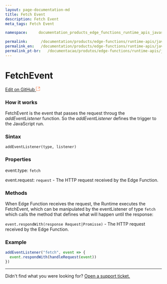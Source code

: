 ```yaml
---
layout: page-documentation-md
title: Fetch Event
description: Fetch Event
meta_tags: Fetch Event

namespace:     documentation_products_edge_functions_runtime_apis_javascript_fetch_event

permalink:      /documentation/products/edge-functions/runtime-apis/javascript/fetch-event/
permalink_en:   /documentation/products/edge-functions/runtime-apis/javascript/fetch-event/
permalink_pt-br:   /documentacao/produtos/edge-functions/runtime-apis/javascript/fetch-event/
---
```

# Fetch**Event**

[Edit on GitHub <svg width="14" height="14" xmlns="http://www.w3.org/2000/svg"><g fill="none" stroke="#F3652B"><path d="M4.81.71H.672v11.43H12.1V8.001" stroke-width=".8"/><path d="M6.87.786h5.155V5.94M6.31 6.5L12.026.786"/></g></svg>](https://github.com/aziontech/docs_en/edit/master/edge-functions/runtime-apis/javascript/fetch-event/index.md)

### How it works

FetchEvent is the event that passes the request throug the _addEventListener_ function. So the _addEventListener_ defines the trigger to the JavaScript run.

### Sintax

`addEventListener(type, listener)`

### Properties

event.type: `fetch`

event.request: `request`  - The HTTP request received by the Edge Function.

### Methods

When Edge Function receives the request, the Runtime executes the FetchEvent, which can be manipulated by the eventListener of type `fetch` which calls the method that defines what will happen until the response:

`event.respondWith(response Request|Promisse)` - The HTTP request received by the Edge Function. 

### Example

~~~javascript
addEventListener("fetch", event => {
  event.respondWith(handleRequest(event))
})
~~~



---

Didn't find what you were looking for? [Open a support ticket.](https://tickets.azion.com/)
